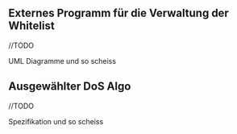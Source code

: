 ## Externes Programm für die Verwaltung der Whitelist

//TODO

UML Diagramme und so scheiss


## Ausgewählter DoS Algo

//TODO

Spezifikation und so scheiss


## 
